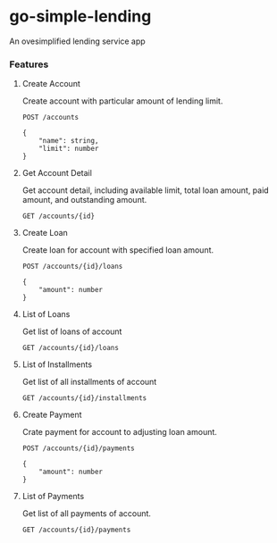 # go-simple-lending
An ovesimplified lending service app

### Features

1. Create Account

    Create account with particular amount of lending limit.

    ```
    POST /accounts

    {
        "name": string,
        "limit": number
    }
    ```
2. Get Account Detail

    Get account detail, including available limit, total loan amount, paid amount, and outstanding amount.

    ```
    GET /accounts/{id}
    ```

2. Create Loan

    Create loan for account with specified loan amount.

    ```
    POST /accounts/{id}/loans

    {
        "amount": number
    }
    ```

3. List of Loans

    Get list of loans of account

    ```
    GET /accounts/{id}/loans
    ```

4. List of Installments

    Get list of all installments of account

    ```
    GET /accounts/{id}/installments
    ```

5. Create Payment

    Crate payment for account to adjusting loan amount.

    ```
    POST /accounts/{id}/payments

    {
        "amount": number
    }
    ```

6. List of Payments

    Get list of all payments of account.

    ```
    GET /accounts/{id}/payments
    ```